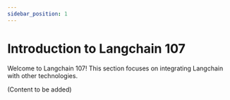 ```yaml
---
sidebar_position: 1
---
```


# Introduction to Langchain 107

Welcome to Langchain 107! This section focuses on integrating Langchain with other technologies.

(Content to be added)
